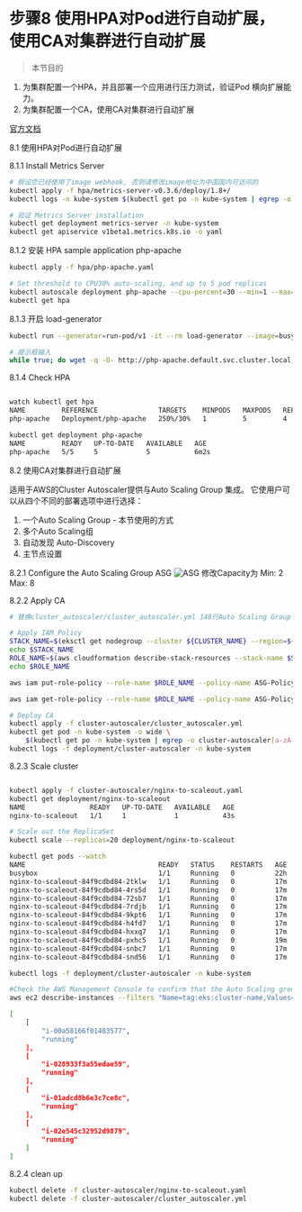 # 步骤8 使用HPA对Pod进行自动扩展， 使用CA对集群进行自动扩展

> 本节目的
1. 为集群配置一个HPA，并且部署一个应用进行压力测试，验证Pod 横向扩展能力。
2. 为集群配置一个CA，使用CA对集群进行自动扩展

[官方文档](https://kubernetes.io/docs/tasks/run-application/horizontal-pod-autoscale-walkthrough/#increase-load)

8.1 使用HPA对Pod进行自动扩展

8.1.1 Install Metrics Server

```bash
# 假设您已经使用了image webhook, 否则请修改image地址为中国国内可访问的
kubectl apply -f hpa/metrics-server-v0.3.6/deploy/1.8+/
kubectl logs -n kube-system $(kubectl get po -n kube-system | egrep -o metrics-server[a-zA-Z0-9-]+)

# 验证 Metrics Server installation
kubectl get deployment metrics-server -n kube-system
kubectl get apiservice v1beta1.metrics.k8s.io -o yaml
```

8.1.2 安装 HPA sample application php-apache
```bash
kubectl apply -f hpa/php-apache.yaml

# Set threshold to CPU30% auto-scaling, and up to 5 pod replicas
kubectl autoscale deployment php-apache --cpu-percent=30 --min=1 --max=5
kubectl get hpa
```

8.1.3 开启 load-generator
```bash
kubectl run --generator=run-pod/v1 -it --rm load-generator --image=busybox /bin/sh

# 提示框输入
while true; do wget -q -O- http://php-apache.default.svc.cluster.local; done
```

8.1.4 Check HPA
```bash

watch kubectl get hpa
NAME         REFERENCE               TARGETS    MINPODS   MAXPODS   REPLICAS   AGE
php-apache   Deployment/php-apache   250%/30%   1         5         4          3m22s

kubectl get deployment php-apache
NAME         READY   UP-TO-DATE   AVAILABLE   AGE
php-apache   5/5     5            5           6m2s

```

8.2 使用CA对集群进行自动扩展

适用于AWS的Cluster Autoscaler提供与Auto Scaling Group 集成。 它使用户可以从四个不同的部署选项中进行选择：
1. 一个Auto Scaling Group - 本节使用的方式
2. 多个Auto Scaling组
3. 自动发现 Auto-Discovery
4. 主节点设置

8.2.1 Configure the Auto Scaling Group ASG
![ASG](media/cluster-asg.png)
修改Capacity为
Min: 2
Max: 8

8.2.2 Apply CA
```bash
# 替换cluster_autoscaler/cluster_autoscaler.yml 148行Auto Scaling Group Id

# Apply IAM Policy
STACK_NAME=$(eksctl get nodegroup --cluster ${CLUSTER_NAME} --region=${AWS_REGION} -o json | jq -r '.[].StackName')
echo $STACK_NAME
ROLE_NAME=$(aws cloudformation describe-stack-resources --stack-name $STACK_NAME --region=${AWS_REGION} | jq -r '.StackResources[] | select(.ResourceType=="AWS::IAM::Role") | .PhysicalResourceId')
echo $ROLE_NAME

aws iam put-role-policy --role-name $ROLE_NAME --policy-name ASG-Policy-For-Worker --policy-document file://./cluster-autoscaler/k8s-asg-policy.json --region ${AWS_REGION}

aws iam get-role-policy --role-name $ROLE_NAME --policy-name ASG-Policy-For-Worker --region ${AWS_REGION}

# Deploy CA
kubectl apply -f cluster-autoscaler/cluster_autoscaler.yml
kubectl get pod -n kube-system -o wide \
    $(kubectl get po -n kube-system | egrep -o cluster-autoscaler[a-zA-Z0-9-]+)
kubectl logs -f deployment/cluster-autoscaler -n kube-system


```

8.2.3 Scale cluster
```bash

kubectl apply -f cluster-autoscaler/nginx-to-scaleout.yaml
kubectl get deployment/nginx-to-scaleout
NAME                READY   UP-TO-DATE   AVAILABLE   AGE
nginx-to-scaleout   1/1     1            1           43s

# Scale out the ReplicaSet
kubectl scale --replicas=20 deployment/nginx-to-scaleout

kubectl get pods --watch
NAME                                 READY   STATUS    RESTARTS   AGE
busybox                              1/1     Running   0          22h
nginx-to-scaleout-84f9cdbd84-2tklw   1/1     Running   0          17m
nginx-to-scaleout-84f9cdbd84-4rs5d   1/1     Running   0          17m
nginx-to-scaleout-84f9cdbd84-72sb7   1/1     Running   0          17m
nginx-to-scaleout-84f9cdbd84-7rdjb   1/1     Running   0          17m
nginx-to-scaleout-84f9cdbd84-9kpt6   1/1     Running   0          17m
nginx-to-scaleout-84f9cdbd84-h4fd7   1/1     Running   0          17m
nginx-to-scaleout-84f9cdbd84-hxxq7   1/1     Running   0          17m
nginx-to-scaleout-84f9cdbd84-pxhc5   1/1     Running   0          19m
nginx-to-scaleout-84f9cdbd84-snbc7   1/1     Running   0          17m
nginx-to-scaleout-84f9cdbd84-snd56   1/1     Running   0          17m

kubectl logs -f deployment/cluster-autoscaler -n kube-system

#Check the AWS Management Console to confirm that the Auto Scaling groups are scaling up to meet demand. 
aws ec2 describe-instances --filters "Name=tag:eks:cluster-name,Values=${CLUSTER_NAME}" --query "Reservations[].Instances[].[InstanceId,State.Name]" --region ${AWS_REGION}

[
    [
        "i-00a58166f01483577",
        "running"
    ],
    [
        "i-028933f3a55edae59",
        "running"
    ],
    [
        "i-01adcd8b6e3c7ce8c",
        "running"
    ],
    [
        "i-02e545c32952d9879",
        "running"
    ]
]

```

8.2.4 clean up
```bash
kubectl delete -f cluster-autoscaler/nginx-to-scaleout.yaml
kubectl delete -f cluster-autoscaler/cluster_autoscaler.yml
```
